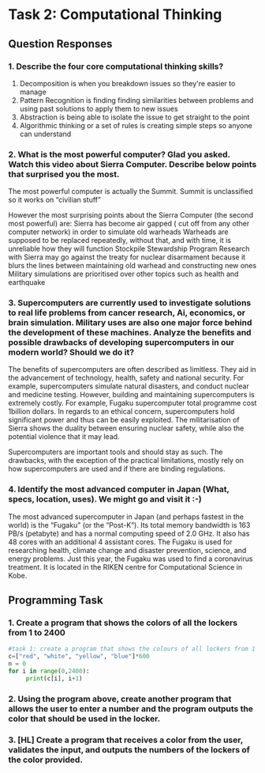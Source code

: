 # Task 2: Computational Thinking 

## Question Responses 

### 1. Describe the four core computational thinking skills?

1. Decomposition is when you breakdown issues so they're easier to manage 
1. Pattern Recognition is finding finding similarities between problems and using past solutions to apply them to new issues 
1. Abstraction is being able to isolate the issue to get straight to the point 
1. Algorithmic thinking or a set of rules is creating simple steps so anyone can understand 


### 2. What is the most powerful computer? Glad you asked. Watch this video about Sierra Computer. Describe below points that surprised you the most.
The most powerful computer is actually the Summit. Summit is unclassified so it works on “civilian stuff”


However the most surprising points about the Sierra Computer (the second most powerful) are: 
Sierra has become air gapped ( cut off from any other computer network) in order to simulate old warheads 
Warheads are supposed to be replaced repeatedly, without that, and with time, it is unreliable how they will function 
Stockpile Stewardship Program 
Research with Sierra may go against the treaty for nuclear disarmament because it blurs the lines between maintaining old warhead and constructing new ones 
Military simulations are prioritised over other topics such as health and earthquake 

### 3. Supercomputers are currently used to investigate solutions to real life problems from cancer research, Ai, economics, or brain simulation. Military uses are also one major force behind the development of these machines. Analyze the benefits and possible drawbacks of developing supercomputers in our modern world? Should we do it?

The benefits of supercomputers are often described as limitless. They aid in the advancement of technology, health, safety and national security. For example, supercomputers simulate natural disasters, and conduct nuclear and medicine testing. However, building and maintaining supercomputers is extremely costly. For example, Fugaku supercomputer total programme cost 1billion dollars. In regards to an ethical concern,  supercomputers hold significant power and thus can be easily exploited. The militarisation of Sierra shows the duality between ensuring nuclear safety, while also the potential violence that it may lead. 

Supercomputers are important tools and should stay as such. The drawbacks, with the exception of the practical limitations, mostly rely on how supercomputers are used and if there are binding regulations. 

 ### 4. Identify the most advanced computer in Japan (What, specs, location, uses). We might go and visit it :-) 
 
 The most advanced  supercomputer in Japan (and perhaps fastest in the world) is the “Fugaku” (or the “Post-K”). Its total memory bandwidth is 163 PB/s (petabyte) and has a normal computing speed of 2.0 GHz. It also has 48 cores with an additional 4 assistant cores. The Fugaku is used for researching health, climate change and disaster prevention, science, and energy problems. Just this year, the Fugaku was used to find a coronavirus treatment. It is located in the RIKEN centre for Computational Science in Kobe. 
 
 
## Programming Task 
 
### 1. Create a program that shows the colors of all the lockers from 1 to 2400
```.py
#task 1: create a program that shows the colours of all lockers from 1 to 2400
c=["red", "white", "yellow", "blue"]*600
n = 0
for i in range(0,2400):
     print(c[i], i+1)
```

### 2. Using the program above, create another program that allows the user to enter a number and the program outputs the color that should be used in the locker.

### 3. [HL] Create a program that receives a color from the user, validates the input,  and outputs the numbers of the lockers of the color provided. 

